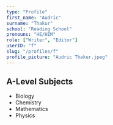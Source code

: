 ```yaml
---
type: "Profile"
first_name: "Audric"
surname: "Thakur"
school: "Reading School"
pronouns: "HE/HIM"
role: ["Writer", "Editor"]
userID: "f"
slug: "/profiles/f"
profile_picture: "Audric Thakur.jpeg"
---
```


## A-Level Subjects

- Biology
- Chemistry
- Mathematics
- Physics
    
